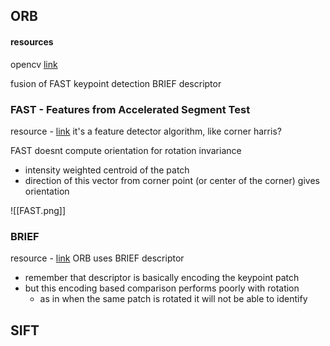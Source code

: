 ## ORB

#### resources
opencv [link](https://docs.opencv.org/3.4/d1/d89/tutorial_py_orb.html#:~:text=ORB%20is%20basically%20a%20fusion,pyramid%20to%20produce%20multiscale%2Dfeatures.)

fusion of 
	FAST keypoint detection
	BRIEF descriptor


### FAST - Features from Accelerated Segment Test
resource - [link](https://docs.opencv.org/3.4/df/d0c/tutorial_py_fast.html)
it's a feature detector algorithm, like corner harris? 

FAST doesnt compute orientation
for rotation invariance
- intensity weighted centroid of the patch
- direction of this vector from corner point (or center of the corner) gives orientation


![[FAST.png]]
### BRIEF
resource - [link](https://docs.opencv.org/3.4/dc/d7d/tutorial_py_brief.html)
ORB uses BRIEF descriptor 
- remember that descriptor is basically encoding the keypoint patch
- but this encoding based comparison performs poorly with rotation
	- as in when the same patch is rotated it will not be able to identify

## SIFT

